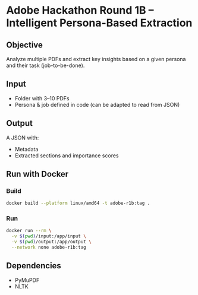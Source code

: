 # Adobe Hackathon Round 1B – Intelligent Persona-Based Extraction

## Objective
Analyze multiple PDFs and extract key insights based on a given persona and their task (job-to-be-done).

## Input
- Folder with 3–10 PDFs
- Persona & job defined in code (can be adapted to read from JSON)

## Output
A JSON with:
- Metadata
- Extracted sections and importance scores

## Run with Docker

### Build
```bash
docker build --platform linux/amd64 -t adobe-r1b:tag .
```

### Run
```bash
docker run --rm \
  -v $(pwd)/input:/app/input \
  -v $(pwd)/output:/app/output \
  --network none adobe-r1b:tag
```

## Dependencies
- PyMuPDF
- NLTK

